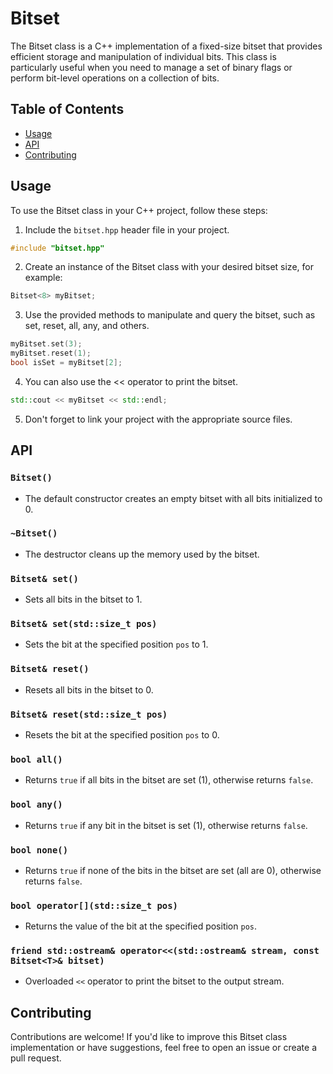 # Bitset

The Bitset class is a C++ implementation of a fixed-size bitset that provides efficient storage and manipulation of individual bits. This class is particularly useful when you need to manage a set of binary flags or perform bit-level operations on a collection of bits.

## Table of Contents

- [Usage](#usage)
- [API](#api)
- [Contributing](#contributing)

## Usage

To use the Bitset class in your C++ project, follow these steps:

1. Include the `bitset.hpp` header file in your project.

```cpp
#include "bitset.hpp"
```

2. Create an instance of the Bitset class with your desired bitset size, for example:

```cpp
Bitset<8> myBitset;
```

3. Use the provided methods to manipulate and query the bitset, such as set, reset, all, any, and others.
```cpp
myBitset.set(3);     
myBitset.reset(1);   
bool isSet = myBitset[2];  
```
4. You can also use the << operator to print the bitset.
```cpp
std::cout << myBitset << std::endl;  
```
5. Don't forget to link your project with the appropriate source files.




## API

### `Bitset()`

- The default constructor creates an empty bitset with all bits initialized to 0.

### `~Bitset()`

- The destructor cleans up the memory used by the bitset.

### `Bitset& set()`

- Sets all bits in the bitset to 1.

### `Bitset& set(std::size_t pos)`

- Sets the bit at the specified position `pos` to 1.

### `Bitset& reset()`

- Resets all bits in the bitset to 0.

### `Bitset& reset(std::size_t pos)`

- Resets the bit at the specified position `pos` to 0.

### `bool all()`

- Returns `true` if all bits in the bitset are set (1), otherwise returns `false`.

### `bool any()`

- Returns `true` if any bit in the bitset is set (1), otherwise returns `false`.

### `bool none()`

- Returns `true` if none of the bits in the bitset are set (all are 0), otherwise returns `false`.

### `bool operator[](std::size_t pos)`

- Returns the value of the bit at the specified position `pos`.

### `friend std::ostream& operator<<(std::ostream& stream, const Bitset<T>& bitset)`

- Overloaded `<<` operator to print the bitset to the output stream.




## Contributing

Contributions are welcome! If you'd like to improve this Bitset class implementation or have suggestions, feel free to open an issue or create a pull request.